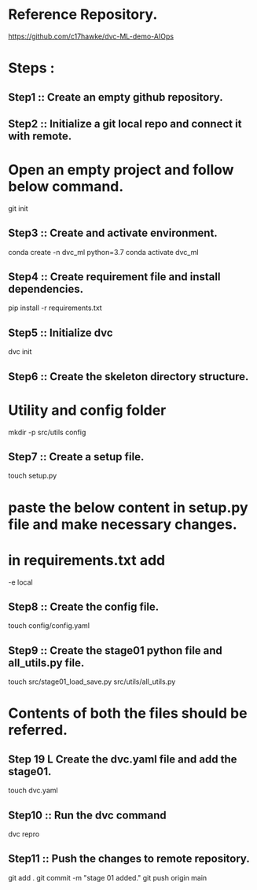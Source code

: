 # Reference Repository.
https://github.com/c17hawke/dvc-ML-demo-AIOps

# Steps :

## Step1 :: Create an empty github repository.

## Step2 :: Initialize a git local repo and connect it with remote.
# Open an empty project and follow below command.

git init

## Step3 :: Create and activate environment.
conda create -n dvc_ml python=3.7
conda activate dvc_ml

## Step4 :: Create requirement file and install dependencies.
pip install -r requirements.txt

## Step5 :: Initialize dvc
dvc init

## Step6 :: Create the skeleton directory structure.
# Utility and config folder
mkdir -p src/utils config

## Step7 :: Create a setup file.
touch setup.py
# paste the below content in setup.py file and make necessary changes.
# in requirements.txt add
-e local

## Step8 :: Create the config file.
touch config/config.yaml

## Step9 :: Create the stage01 python file and all_utils.py file.
touch src/stage01_load_save.py src/utils/all_utils.py

# Contents of both the files should be referred.

## Step 19 L Create the dvc.yaml file and add the stage01.
touch dvc.yaml

## Step10 :: Run the dvc command
dvc repro

## Step11 :: Push the changes to remote repository.
git add .
git commit -m "stage 01 added."
git push origin main

